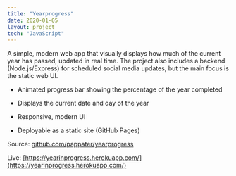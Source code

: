 ```yaml
---
title: "Yearprogress"
date: 2020-01-05
layout: project
tech: "JavaScript"
---
```


A simple, modern web app that visually displays how much of the current year has passed, updated in real time. The project also includes a backend (Node.js/Express) for scheduled social media updates, but the main focus is the static web UI.

- Animated progress bar showing the percentage of the year completed

- Displays the current date and day of the year

- Responsive, modern UI

- Deployable as a static site (GitHub Pages)

Source: [github.com/pappater/yearprogress](https://github.com/pappater/yearprogress)

Live: [https://yearinprogress.herokuapp.com/](https://yearinprogress.herokuapp.com/)
